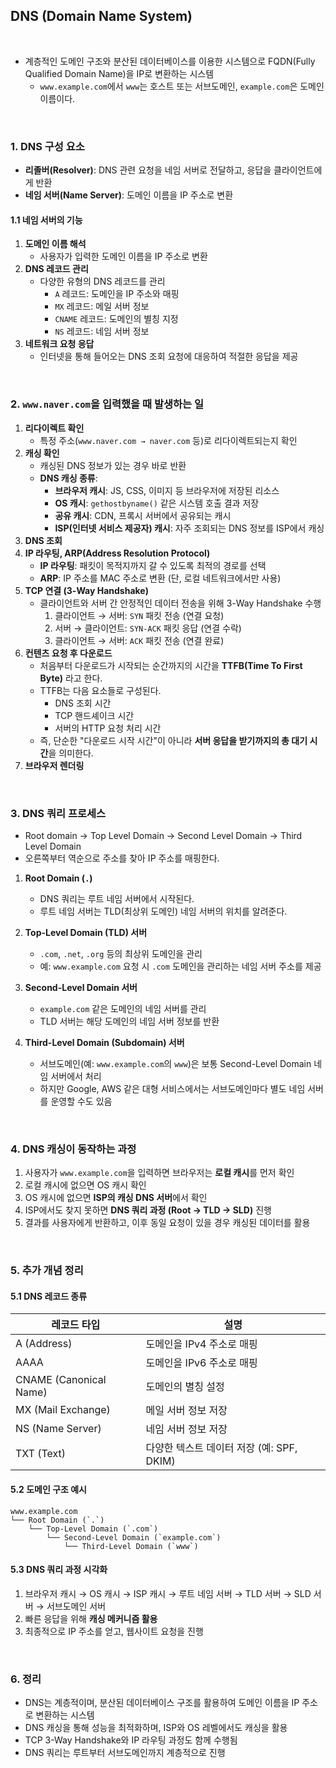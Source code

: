 ## DNS (Domain Name System)

<br>

- 계층적인 도메인 구조와 분산된 데이터베이스를 이용한 시스템으로 FQDN(Fully Qualified Domain Name)을 IP로 변환하는 시스템
  - `www.example.com`에서 `www`는 호스트 또는 서브도메인, `example.com`은 도메인 이름이다.

<br>

### 1. DNS 구성 요소
- **리졸버(Resolver)**: DNS 관련 요청을 네임 서버로 전달하고, 응답을 클라이언트에게 반환
- **네임 서버(Name Server)**: 도메인 이름을 IP 주소로 변환

#### 1.1 네임 서버의 기능
1. **도메인 이름 해석**  
   - 사용자가 입력한 도메인 이름을 IP 주소로 변환  
2. **DNS 레코드 관리**  
   - 다양한 유형의 DNS 레코드를 관리  
     - `A` 레코드: 도메인을 IP 주소와 매핑  
     - `MX` 레코드: 메일 서버 정보  
     - `CNAME` 레코드: 도메인의 별칭 지정  
     - `NS` 레코드: 네임 서버 정보  
3. **네트워크 요청 응답**  
   - 인터넷을 통해 들어오는 DNS 조회 요청에 대응하여 적절한 응답을 제공  

<br>

### 2. `www.naver.com`을 입력했을 때 발생하는 일

1. **리다이렉트 확인**  
   - 특정 주소(`www.naver.com → naver.com` 등)로 리다이렉트되는지 확인  
2. **캐싱 확인**  
   - 캐싱된 DNS 정보가 있는 경우 바로 반환  
   - **DNS 캐싱 종류**:
     - **브라우저 캐시**: JS, CSS, 이미지 등 브라우저에 저장된 리소스  
     - **OS 캐시**: `gethostbyname()` 같은 시스템 호출 결과 저장  
     - **공유 캐시**: CDN, 프록시 서버에서 공유되는 캐시  
     - **ISP(인터넷 서비스 제공자) 캐시**: 자주 조회되는 DNS 정보를 ISP에서 캐싱  
3. **DNS 조회**
4. **IP 라우팅, ARP(Address Resolution Protocol)**  
   - **IP 라우팅**: 패킷이 목적지까지 갈 수 있도록 최적의 경로를 선택  
   - **ARP**: IP 주소를 MAC 주소로 변환 (단, 로컬 네트워크에서만 사용)  
5. **TCP 연결 (3-Way Handshake)**  
   - 클라이언트와 서버 간 안정적인 데이터 전송을 위해 3-Way Handshake 수행  
     1. 클라이언트 → 서버: `SYN` 패킷 전송 (연결 요청)  
     2. 서버 → 클라이언트: `SYN-ACK` 패킷 응답 (연결 수락)  
     3. 클라이언트 → 서버: `ACK` 패킷 전송 (연결 완료)  
6. **컨텐츠 요청 후 다운로드**  
   - 처음부터 다운로드가 시작되는 순간까지의 시간을 **TTFB(Time To First Byte)** 라고 한다.  
   - TTFB는 다음 요소들로 구성된다.  
     - DNS 조회 시간  
     - TCP 핸드셰이크 시간  
     - 서버의 HTTP 요청 처리 시간  
   - 즉, 단순한 "다운로드 시작 시간"이 아니라 **서버 응답을 받기까지의 총 대기 시간**을 의미한다.  
7. **브라우저 렌더링**

<br>

### 3. DNS 쿼리 프로세스

- Root domain → Top Level Domain → Second Level Domain → Third Level Domain  
- 오른쪽부터 역순으로 주소를 찾아 IP 주소를 매핑한다.  

1. **Root Domain (`.`)**  
   - DNS 쿼리는 루트 네임 서버에서 시작된다.  
   - 루트 네임 서버는 TLD(최상위 도메인) 네임 서버의 위치를 알려준다.  

2. **Top-Level Domain (TLD) 서버**  
   - `.com`, `.net`, `.org` 등의 최상위 도메인을 관리  
   - 예: `www.example.com` 요청 시 `.com` 도메인을 관리하는 네임 서버 주소를 제공  

3. **Second-Level Domain 서버**  
   - `example.com` 같은 도메인의 네임 서버를 관리  
   - TLD 서버는 해당 도메인의 네임 서버 정보를 반환  

4. **Third-Level Domain (Subdomain) 서버**  
   - 서브도메인(예: `www.example.com`의 `www`)은 보통 Second-Level Domain 네임 서버에서 처리  
   - 하지만 Google, AWS 같은 대형 서비스에서는 서브도메인마다 별도 네임 서버를 운영할 수도 있음  

<br>

### 4. DNS 캐싱이 동작하는 과정

1. 사용자가 `www.example.com`을 입력하면 브라우저는 **로컬 캐시**를 먼저 확인  
2. 로컬 캐시에 없으면 OS 캐시 확인  
3. OS 캐시에 없으면 **ISP의 캐싱 DNS 서버**에서 확인  
4. ISP에서도 찾지 못하면 **DNS 쿼리 과정 (Root → TLD → SLD)** 진행  
5. 결과를 사용자에게 반환하고, 이후 동일 요청이 있을 경우 캐싱된 데이터를 활용  

<br>

### 5. 추가 개념 정리

#### 5.1 DNS 레코드 종류
| 레코드 타입 | 설명 |
|------------|--------------------------|
| A (Address) | 도메인을 IPv4 주소로 매핑 |
| AAAA | 도메인을 IPv6 주소로 매핑 |
| CNAME (Canonical Name) | 도메인의 별칭 설정 |
| MX (Mail Exchange) | 메일 서버 정보 저장 |
| NS (Name Server) | 네임 서버 정보 저장 |
| TXT (Text) | 다양한 텍스트 데이터 저장 (예: SPF, DKIM) |

#### 5.2 도메인 구조 예시
```
www.example.com
└── Root Domain (`.`)
    └── Top-Level Domain (`.com`)
        └── Second-Level Domain (`example.com`)
            └── Third-Level Domain (`www`)
```

#### 5.3 DNS 쿼리 과정 시각화
1. 브라우저 캐시 → OS 캐시 → ISP 캐시 → 루트 네임 서버 → TLD 서버 → SLD 서버 → 서브도메인 서버  
2. 빠른 응답을 위해 **캐싱 메커니즘 활용**  
3. 최종적으로 IP 주소를 얻고, 웹사이트 요청을 진행  

<br>

### 6. 정리
- DNS는 계층적이며, 분산된 데이터베이스 구조를 활용하여 도메인 이름을 IP 주소로 변환하는 시스템
- DNS 캐싱을 통해 성능을 최적화하며, ISP와 OS 레벨에서도 캐싱을 활용
- TCP 3-Way Handshake와 IP 라우팅 과정도 함께 수행됨
- DNS 쿼리는 루트부터 서브도메인까지 계층적으로 진행

